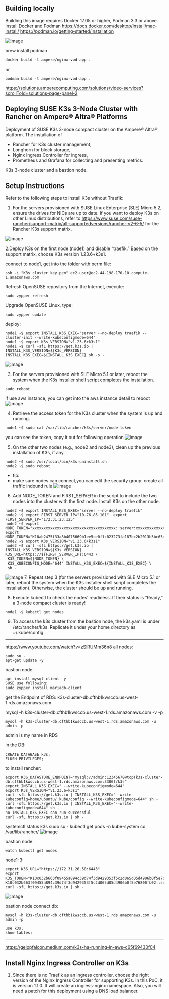 ## Building locally
Building this image requires Docker 17.05 or higher, Podman 3.3 or above. 
install Docker and Podman
https://docs.docker.com/desktop/install/mac-install/
https://podman.io/getting-started/installation

![image](https://user-images.githubusercontent.com/35073431/212987969-e78ce1c1-df29-4bf9-9089-79065fedf07c.png)

brew install podman

```
docker build -t ampere/nginx-vod-app .
```

or
```
podman build -t ampere/nginx-vod-app .
```

https://solutions.amperecomputing.com/solutions/video-services?scrollToId=solutions-page-panel-2

## Deploying SUSE K3s 3-Node Cluster with Rancher on Ampere® Altra® Platforms

Deployment of SUSE K3s 3-node compact cluster on the Ampere® Altra® platform. 
The installation of 
- Rancher for K3s cluster management, 
- Longhorn for block storage, 
- Nginx Ingress Controller for ingress, 
- Prometheus and Grafana for collecting and presenting metrics.

K3s 3-node cluster and a bastion node.

## Setup Instructions
 Refer to the following steps to install K3s without Traefik:
1. For the servers provisioned with SUSE Linux Enterprise (SLE) Micro 5.2, ensure the drives for NICs are up to date.
If you want to deploy K3s on other Linux distributions, refer to https://www.suse.com/suse-rancher/support-matrix/all-supportedversions/rancher-v2-6-5/ for the Rancher K3s support matrix.
 
 ![image](https://user-images.githubusercontent.com/35073431/213030196-8237d657-b7d0-40c3-8c48-42822a775ac4.png)


 2.Deploy K3s on the first node (node1) and disable “traefik.”
Based on the support matrix, choose K3s version 1.23.6+k3s1.


connect to node1, get into the folder with perm file:
 ```
 ssh -i "K3s_cluster_key.pem" ec2-user@ec2-44-198-170-10.compute-1.amazonaws.com
 ```
 
 Refresh OpenSUSE repository from the Internet, execute:
```
sudo zypper refresh
```
Upgrade OpenSUSE Linux, type:
```
sudo zypper update
```
deploy:
 ```
 node1 ~$ export INSTALL_K3S_EXEC="server --no-deploy traefik --cluster-init --write-kubeconfigmode=644"
node1 ~$ export K3s_VERSION="v1.23.6+k3s1"
node1 ~$ curl -sfL https://get.k3s.io | INSTALL_K3S_VERSION=${K3s_VERSION} INSTALL_K3S_EXEC=${INSTALL_K3S_EXEC} sh -s -
```
![image](https://user-images.githubusercontent.com/35073431/213271416-a35faf16-edcf-4927-b859-5f1173ea2d6d.png)

3. For the servers provisioned with SLE Micro 5.1 or later, reboot the system when the K3s installer shell script completes the
installation.
```
sudo reboot
```
if use aws instance, you can get into the aws instance detail to reboot
![image](https://user-images.githubusercontent.com/35073431/213283492-7cd67a28-6b5b-4047-8b6e-b7b48e093eda.png)

4. Retrieve the access token for the K3s cluster when the system is up and running.
```
node1 ~$ sudo cat /var/lib/rancher/k3s/server/node-token
```
you can see the token, copy it out for following operation
![image](https://user-images.githubusercontent.com/35073431/213283050-8879249f-819c-407d-b87f-bfdbf608a278.png)


5. On the other two nodes (e.g., node2 and node3), clean up the previous installation of K3s, if any.
```
node2 ~$ sudo /usr/local/bin/k3s-uninstall.sh
node2 ~$ sudo reboot
```
- tip:
- make sure nodes can connect,you can edit the security group: create all traffic indound rule
![image](https://user-images.githubusercontent.com/35073431/213319826-5e25bfb2-5915-4515-9988-1f9090d48cea.png)


6. Add NODE_TOKEN and FIRST_SERVER in the script to include the two nodes into the cluster with the first node. Install K3s on the
other node.

```
node2 ~$ export INSTALL_K3S_EXEC="server --no-deploy traefik"
node2 ~$ export FIRST_SERVER_IP="10.76.85.101". export FIRST_SERVER_IP="172.31.23.125"
node2 ~$ export NODE_TOKEN="xxxxxxxxxxxxxxxxxxxxxxxxxxxxxxxxxxxxx::server:xxxxxxxxxxxxxxxxxxxxxxxxxxxxxxxxxxxxx"
export NODE_TOKEN="K10ab2475f33a8b4075669b1ee5ce0f1c023273fa187bc2b2013b3bc65ea837a96c::server:8f3a820f701f16830b116c4075b2a03c"
node2 ~$ export K3s_VERSION="v1.23.6+k3s1"
node2 ~$ curl -sfL https://get.k3s.io | INSTALL_K3S_VERSION=${K3s_VERSION} K3S_URL=https://${FIRST_SERVER_IP}:6443 \
 K3S_TOKEN=${NODE_TOKEN} \
 K3S_KUBECONFIG_MODE="644" INSTALL_K3S_EXEC=${INSTALL_K3S_EXEC} \
 sh -
```
 ![image](https://user-images.githubusercontent.com/35073431/213310160-103fefc7-15a7-4113-afd6-2a790b72a8b9.png)
7. Repeat step 3 (for the servers provisioned with SLE Micro 5.1 or later, reboot the system when the K3s installer shell script
completes the installation). Otherwise, the cluster should be up and running.

8. Execute kubectl to check the nodes’ readiness. If their status is “Ready,” a 3-node compact cluster is ready!
```
node1 ~$ kubectl get nodes
```
9. To access the k3s cluster from the bastion node, the k3s.yaml is under /etc/rancher/k3s. Replicate it under your home directory
as ~/.kube/config.

---
https://www.youtube.com/watch?v=zSlRUMm36n8
all nodes:
```
sudo su -
apt-get update -y
```
bastion node:
```
apt install mysql-client -y
SUSE use following:
sudo zypper install mariadb-client
```

get the Endpoint of RDS:
k3s-cluster-db.cfthb1kwsccb.us-west-1.rds.amazonaws.com

mysql -h k3s-cluster-db.cfthb1kwsccb.us-west-1.rds.amazonaws.com -v -p

```
mysql -h k3s-cluster-db.cfthb1kwsccb.us-west-1.rds.amazonaws.com -u admin -p
```
admin is my name in RDS

in the DB:
```
CREATE DATABASE k3s;
FLUSH PRIVILEGES;
```
to install rancher:
```
export K3S_DATASTORE_ENDPOINT="mysql://admin:12345678@tcp(k3s-cluster-db.cfthb1kwsccb.us-west-1.rds.amazonaws.com:3306)/k3s"
export INSTALL_K3S_EXEC=" --write-kubeconfigmode=644"
export K3s_VERSION="v1.23.6+k3s1"
curl -sfL https://get.k3s.io | INSTALL_K3S_EXEC="--write-kubeconfig=home/ubuntu/.kube/config --write-kubeconfigmode=644" sh -  
curl -sfL https://get.k3s.io | INSTALL_K3S_EXEC="--write-kubeconfigmode=644" sh -  
no INSTALL_K3S_EXEC can run successful
curl -sfL https://get.k3s.io | sh -
```

systemctl status k3s
sudo su -
kubectl get pods -n kube-system
cd /var/lib/rancher/
![image](https://user-images.githubusercontent.com/35073431/213368011-2257a3af-d2c4-4492-b771-6da15e488ffe.png)


bastion node:
```
watch kubectl get nodes
```
node1-3:
```
export K3S_URL="https://172.31.26.50:6443"
export K3S_TOKEN="K10c032b663f09455a894c39d74f3d9429353f5c2d065d05d4906b0f5e76800fb02::server:5e985003a844ba3e25e373606f274199"
K10c032b663f09455a894c39d74f3d9429353f5c2d065d05d4906b0f5e76800fb02::server:5e985003a844ba3e25e373606f274199
curl -sfL https://get.k3s.io | sh -
```

![image](https://user-images.githubusercontent.com/35073431/213370711-ec140b31-bdb3-436a-a151-6742f3b91ecb.png)

bastion node connect db:
```
mysql -h k3s-cluster-db.cfthb1kwsccb.us-west-1.rds.amazonaws.com -u admin -p

use k3s;
show tables;
```

----
https://gelopfalcon.medium.com/k3s-ha-running-in-aws-c65f69430f04









## Install Nginx Ingress Controller on K3s
1. Since there is no Traefik as an ingress controller, choose the right version of the Nginx Ingress Controller for supporting K3s.
In this PoC, it is version 1.1.0. It will create an ingress-nginx namespace. Also, you will need a patch for this deployment using a DNS load
balancer. 


